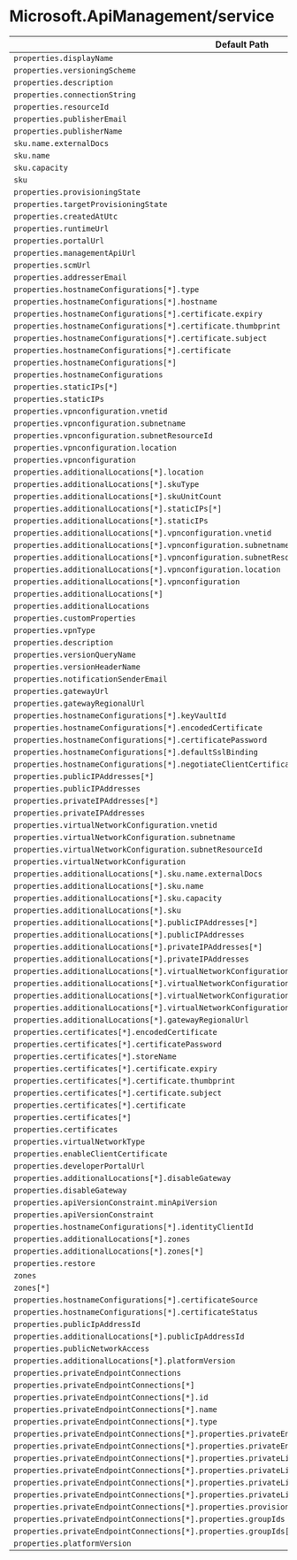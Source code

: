 # Microsoft.ApiManagement/service

| Default Path | Alias |
|---|---|
| `properties.displayName` | `Microsoft.ApiManagement/service/api-version-sets.displayName` |
| `properties.versioningScheme` | `Microsoft.ApiManagement/service/api-version-sets.versioningScheme` |
| `properties.description` | `Microsoft.ApiManagement/service/caches.description` |
| `properties.connectionString` | `Microsoft.ApiManagement/service/caches.connectionString` |
| `properties.resourceId` | `Microsoft.ApiManagement/service/caches.resourceId` |
| `properties.publisherEmail` | `Microsoft.ApiManagement/service/publisherEmail` |
| `properties.publisherName` | `Microsoft.ApiManagement/service/publisherName` |
| `sku.name.externalDocs` | `Microsoft.ApiManagement/service/sku.name.externalDocs` |
| `sku.name` | `Microsoft.ApiManagement/service/sku.name` |
| `sku.capacity` | `Microsoft.ApiManagement/service/sku.capacity` |
| `sku` | `Microsoft.ApiManagement/service/sku` |
| `properties.provisioningState` | `Microsoft.ApiManagement/service/provisioningState` |
| `properties.targetProvisioningState` | `Microsoft.ApiManagement/service/targetProvisioningState` |
| `properties.createdAtUtc` | `Microsoft.ApiManagement/service/createdAtUtc` |
| `properties.runtimeUrl` | `Microsoft.ApiManagement/service/runtimeUrl` |
| `properties.portalUrl` | `Microsoft.ApiManagement/service/portalUrl` |
| `properties.managementApiUrl` | `Microsoft.ApiManagement/service/managementApiUrl` |
| `properties.scmUrl` | `Microsoft.ApiManagement/service/scmUrl` |
| `properties.addresserEmail` | `Microsoft.ApiManagement/service/addresserEmail` |
| `properties.hostnameConfigurations[*].type` | `Microsoft.ApiManagement/service/hostnameConfigurations[*].type` |
| `properties.hostnameConfigurations[*].hostname` | `Microsoft.ApiManagement/service/hostnameConfigurations[*].hostname` |
| `properties.hostnameConfigurations[*].certificate.expiry` | `Microsoft.ApiManagement/service/hostnameConfigurations[*].certificate.expiry` |
| `properties.hostnameConfigurations[*].certificate.thumbprint` | `Microsoft.ApiManagement/service/hostnameConfigurations[*].certificate.thumbprint` |
| `properties.hostnameConfigurations[*].certificate.subject` | `Microsoft.ApiManagement/service/hostnameConfigurations[*].certificate.subject` |
| `properties.hostnameConfigurations[*].certificate` | `Microsoft.ApiManagement/service/hostnameConfigurations[*].certificate` |
| `properties.hostnameConfigurations[*]` | `Microsoft.ApiManagement/service/hostnameConfigurations[*]` |
| `properties.hostnameConfigurations` | `Microsoft.ApiManagement/service/hostnameConfigurations` |
| `properties.staticIPs[*]` | `Microsoft.ApiManagement/service/staticIPs[*]` |
| `properties.staticIPs` | `Microsoft.ApiManagement/service/staticIPs` |
| `properties.vpnconfiguration.vnetid` | `Microsoft.ApiManagement/service/vpnconfiguration.vnetid` |
| `properties.vpnconfiguration.subnetname` | `Microsoft.ApiManagement/service/vpnconfiguration.subnetname` |
| `properties.vpnconfiguration.subnetResourceId` | `Microsoft.ApiManagement/service/vpnconfiguration.subnetResourceId` |
| `properties.vpnconfiguration.location` | `Microsoft.ApiManagement/service/vpnconfiguration.location` |
| `properties.vpnconfiguration` | `Microsoft.ApiManagement/service/vpnconfiguration` |
| `properties.additionalLocations[*].location` | `Microsoft.ApiManagement/service/additionalLocations[*].location` |
| `properties.additionalLocations[*].skuType` | `Microsoft.ApiManagement/service/additionalLocations[*].skuType` |
| `properties.additionalLocations[*].skuUnitCount` | `Microsoft.ApiManagement/service/additionalLocations[*].skuUnitCount` |
| `properties.additionalLocations[*].staticIPs[*]` | `Microsoft.ApiManagement/service/additionalLocations[*].staticIPs[*]` |
| `properties.additionalLocations[*].staticIPs` | `Microsoft.ApiManagement/service/additionalLocations[*].staticIPs` |
| `properties.additionalLocations[*].vpnconfiguration.vnetid` | `Microsoft.ApiManagement/service/additionalLocations[*].vpnconfiguration.vnetid` |
| `properties.additionalLocations[*].vpnconfiguration.subnetname` | `Microsoft.ApiManagement/service/additionalLocations[*].vpnconfiguration.subnetname` |
| `properties.additionalLocations[*].vpnconfiguration.subnetResourceId` | `Microsoft.ApiManagement/service/additionalLocations[*].vpnconfiguration.subnetResourceId` |
| `properties.additionalLocations[*].vpnconfiguration.location` | `Microsoft.ApiManagement/service/additionalLocations[*].vpnconfiguration.location` |
| `properties.additionalLocations[*].vpnconfiguration` | `Microsoft.ApiManagement/service/additionalLocations[*].vpnconfiguration` |
| `properties.additionalLocations[*]` | `Microsoft.ApiManagement/service/additionalLocations[*]` |
| `properties.additionalLocations` | `Microsoft.ApiManagement/service/additionalLocations` |
| `properties.customProperties` | `Microsoft.ApiManagement/service/customProperties` |
| `properties.vpnType` | `Microsoft.ApiManagement/service/vpnType` |
| `properties.description` | `Microsoft.ApiManagement/service/api-version-sets.description` |
| `properties.versionQueryName` | `Microsoft.ApiManagement/service/api-version-sets.versionQueryName` |
| `properties.versionHeaderName` | `Microsoft.ApiManagement/service/api-version-sets.versionHeaderName` |
| `properties.notificationSenderEmail` | `Microsoft.ApiManagement/service/notificationSenderEmail` |
| `properties.gatewayUrl` | `Microsoft.ApiManagement/service/gatewayUrl` |
| `properties.gatewayRegionalUrl` | `Microsoft.ApiManagement/service/gatewayRegionalUrl` |
| `properties.hostnameConfigurations[*].keyVaultId` | `Microsoft.ApiManagement/service/hostnameConfigurations[*].keyVaultId` |
| `properties.hostnameConfigurations[*].encodedCertificate` | `Microsoft.ApiManagement/service/hostnameConfigurations[*].encodedCertificate` |
| `properties.hostnameConfigurations[*].certificatePassword` | `Microsoft.ApiManagement/service/hostnameConfigurations[*].certificatePassword` |
| `properties.hostnameConfigurations[*].defaultSslBinding` | `Microsoft.ApiManagement/service/hostnameConfigurations[*].defaultSslBinding` |
| `properties.hostnameConfigurations[*].negotiateClientCertificate` | `Microsoft.ApiManagement/service/hostnameConfigurations[*].negotiateClientCertificate` |
| `properties.publicIPAddresses[*]` | `Microsoft.ApiManagement/service/publicIPAddresses[*]` |
| `properties.publicIPAddresses` | `Microsoft.ApiManagement/service/publicIPAddresses` |
| `properties.privateIPAddresses[*]` | `Microsoft.ApiManagement/service/privateIPAddresses[*]` |
| `properties.privateIPAddresses` | `Microsoft.ApiManagement/service/privateIPAddresses` |
| `properties.virtualNetworkConfiguration.vnetid` | `Microsoft.ApiManagement/service/virtualNetworkConfiguration.vnetid` |
| `properties.virtualNetworkConfiguration.subnetname` | `Microsoft.ApiManagement/service/virtualNetworkConfiguration.subnetname` |
| `properties.virtualNetworkConfiguration.subnetResourceId` | `Microsoft.ApiManagement/service/virtualNetworkConfiguration.subnetResourceId` |
| `properties.virtualNetworkConfiguration` | `Microsoft.ApiManagement/service/virtualNetworkConfiguration` |
| `properties.additionalLocations[*].sku.name.externalDocs` | `Microsoft.ApiManagement/service/additionalLocations[*].sku.name.externalDocs` |
| `properties.additionalLocations[*].sku.name` | `Microsoft.ApiManagement/service/additionalLocations[*].sku.name` |
| `properties.additionalLocations[*].sku.capacity` | `Microsoft.ApiManagement/service/additionalLocations[*].sku.capacity` |
| `properties.additionalLocations[*].sku` | `Microsoft.ApiManagement/service/additionalLocations[*].sku` |
| `properties.additionalLocations[*].publicIPAddresses[*]` | `Microsoft.ApiManagement/service/additionalLocations[*].publicIPAddresses[*]` |
| `properties.additionalLocations[*].publicIPAddresses` | `Microsoft.ApiManagement/service/additionalLocations[*].publicIPAddresses` |
| `properties.additionalLocations[*].privateIPAddresses[*]` | `Microsoft.ApiManagement/service/additionalLocations[*].privateIPAddresses[*]` |
| `properties.additionalLocations[*].privateIPAddresses` | `Microsoft.ApiManagement/service/additionalLocations[*].privateIPAddresses` |
| `properties.additionalLocations[*].virtualNetworkConfiguration.vnetid` | `Microsoft.ApiManagement/service/additionalLocations[*].virtualNetworkConfiguration.vnetid` |
| `properties.additionalLocations[*].virtualNetworkConfiguration.subnetname` | `Microsoft.ApiManagement/service/additionalLocations[*].virtualNetworkConfiguration.subnetname` |
| `properties.additionalLocations[*].virtualNetworkConfiguration.subnetResourceId` | `Microsoft.ApiManagement/service/additionalLocations[*].virtualNetworkConfiguration.subnetResourceId` |
| `properties.additionalLocations[*].virtualNetworkConfiguration` | `Microsoft.ApiManagement/service/additionalLocations[*].virtualNetworkConfiguration` |
| `properties.additionalLocations[*].gatewayRegionalUrl` | `Microsoft.ApiManagement/service/additionalLocations[*].gatewayRegionalUrl` |
| `properties.certificates[*].encodedCertificate` | `Microsoft.ApiManagement/service/certificates[*].encodedCertificate` |
| `properties.certificates[*].certificatePassword` | `Microsoft.ApiManagement/service/certificates[*].certificatePassword` |
| `properties.certificates[*].storeName` | `Microsoft.ApiManagement/service/certificates[*].storeName` |
| `properties.certificates[*].certificate.expiry` | `Microsoft.ApiManagement/service/certificates[*].certificate.expiry` |
| `properties.certificates[*].certificate.thumbprint` | `Microsoft.ApiManagement/service/certificates[*].certificate.thumbprint` |
| `properties.certificates[*].certificate.subject` | `Microsoft.ApiManagement/service/certificates[*].certificate.subject` |
| `properties.certificates[*].certificate` | `Microsoft.ApiManagement/service/certificates[*].certificate` |
| `properties.certificates[*]` | `Microsoft.ApiManagement/service/certificates[*]` |
| `properties.certificates` | `Microsoft.ApiManagement/service/certificates` |
| `properties.virtualNetworkType` | `Microsoft.ApiManagement/service/virtualNetworkType` |
| `properties.enableClientCertificate` | `Microsoft.ApiManagement/service/enableClientCertificate` |
| `properties.developerPortalUrl` | `Microsoft.ApiManagement/service/developerPortalUrl` |
| `properties.additionalLocations[*].disableGateway` | `Microsoft.ApiManagement/service/additionalLocations[*].disableGateway` |
| `properties.disableGateway` | `Microsoft.ApiManagement/service/disableGateway` |
| `properties.apiVersionConstraint.minApiVersion` | `Microsoft.ApiManagement/service/apiVersionConstraint.minApiVersion` |
| `properties.apiVersionConstraint` | `Microsoft.ApiManagement/service/apiVersionConstraint` |
| `properties.hostnameConfigurations[*].identityClientId` | `Microsoft.ApiManagement/service/hostnameConfigurations[*].identityClientId` |
| `properties.additionalLocations[*].zones` | `Microsoft.ApiManagement/service/additionalLocations[*].zones` |
| `properties.additionalLocations[*].zones[*]` | `Microsoft.ApiManagement/service/additionalLocations[*].zones[*]` |
| `properties.restore` | `Microsoft.ApiManagement/service/restore` |
| `zones` | `Microsoft.ApiManagement/service/zones` |
| `zones[*]` | `Microsoft.ApiManagement/service/zones[*]` |
| `properties.hostnameConfigurations[*].certificateSource` | `Microsoft.ApiManagement/service/hostnameConfigurations[*].certificateSource` |
| `properties.hostnameConfigurations[*].certificateStatus` | `Microsoft.ApiManagement/service/hostnameConfigurations[*].certificateStatus` |
| `properties.publicIpAddressId` | `Microsoft.ApiManagement/service/publicIpAddressId` |
| `properties.additionalLocations[*].publicIpAddressId` | `Microsoft.ApiManagement/service/additionalLocations[*].publicIpAddressId` |
| `properties.publicNetworkAccess` | `Microsoft.ApiManagement/service/publicNetworkAccess` |
| `properties.additionalLocations[*].platformVersion` | `Microsoft.ApiManagement/service/additionalLocations[*].platformVersion` |
| `properties.privateEndpointConnections` | `Microsoft.ApiManagement/service/privateEndpointConnections` |
| `properties.privateEndpointConnections[*]` | `Microsoft.ApiManagement/service/privateEndpointConnections[*]` |
| `properties.privateEndpointConnections[*].id` | `Microsoft.ApiManagement/service/privateEndpointConnections[*].id` |
| `properties.privateEndpointConnections[*].name` | `Microsoft.ApiManagement/service/privateEndpointConnections[*].name` |
| `properties.privateEndpointConnections[*].type` | `Microsoft.ApiManagement/service/privateEndpointConnections[*].type` |
| `properties.privateEndpointConnections[*].properties.privateEndpoint` | `Microsoft.ApiManagement/service/privateEndpointConnections[*].privateEndpoint` |
| `properties.privateEndpointConnections[*].properties.privateEndpoint.id` | `Microsoft.ApiManagement/service/privateEndpointConnections[*].privateEndpoint.id` |
| `properties.privateEndpointConnections[*].properties.privateLinkServiceConnectionState` | `Microsoft.ApiManagement/service/privateEndpointConnections[*].privateLinkServiceConnectionState` |
| `properties.privateEndpointConnections[*].properties.privateLinkServiceConnectionState.status` | `Microsoft.ApiManagement/service/privateEndpointConnections[*].privateLinkServiceConnectionState.status` |
| `properties.privateEndpointConnections[*].properties.privateLinkServiceConnectionState.description` | `Microsoft.ApiManagement/service/privateEndpointConnections[*].privateLinkServiceConnectionState.description` |
| `properties.privateEndpointConnections[*].properties.privateLinkServiceConnectionState.actionsRequired` | `Microsoft.ApiManagement/service/privateEndpointConnections[*].privateLinkServiceConnectionState.actionsRequired` |
| `properties.privateEndpointConnections[*].properties.provisioningState` | `Microsoft.ApiManagement/service/privateEndpointConnections[*].provisioningState` |
| `properties.privateEndpointConnections[*].properties.groupIds` | `Microsoft.ApiManagement/service/privateEndpointConnections[*].groupIds` |
| `properties.privateEndpointConnections[*].properties.groupIds[*]` | `Microsoft.ApiManagement/service/privateEndpointConnections[*].groupIds[*]` |
| `properties.platformVersion` | `Microsoft.ApiManagement/service/platformVersion` |

